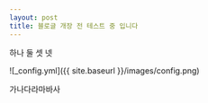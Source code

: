 ```yaml
---
layout: post
title: 블로글 개장 전 테스트 중 입니다
---
```


하나 둘 셋 넷

![_config.yml]({{ site.baseurl }}/images/config.png)

가나다라마바사